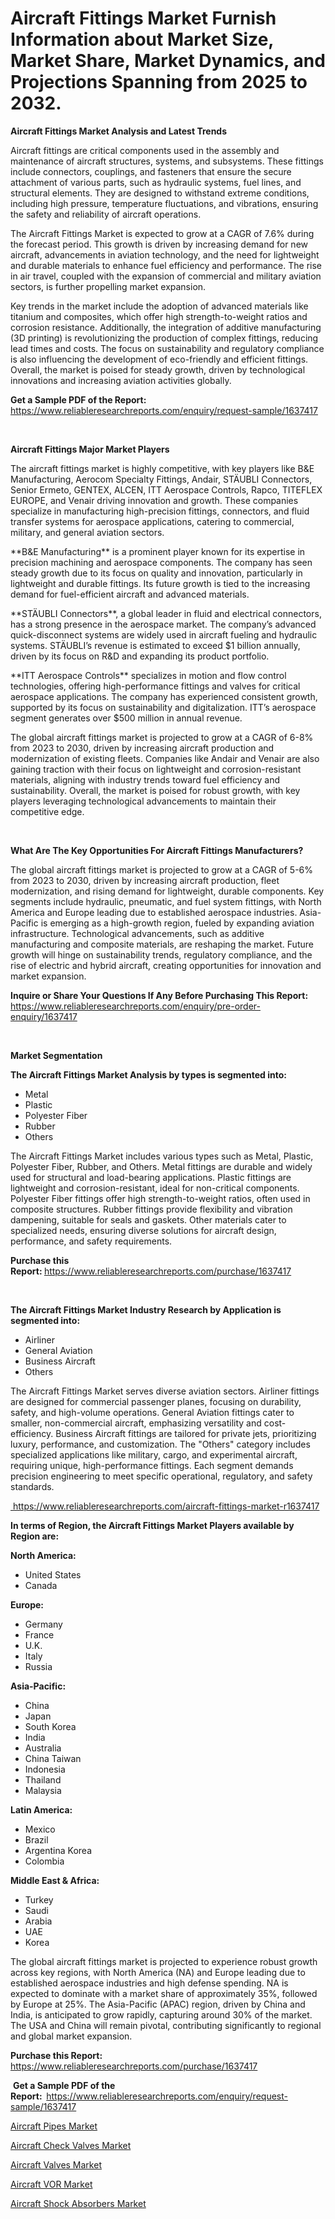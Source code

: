 <p><h1>Aircraft Fittings Market Furnish Information about Market Size, Market Share, Market Dynamics, and Projections Spanning from 2025 to 2032.</h1></p><p><strong>Aircraft Fittings Market Analysis and Latest Trends</strong></p>
<p><p>Aircraft fittings are critical components used in the assembly and maintenance of aircraft structures, systems, and subsystems. These fittings include connectors, couplings, and fasteners that ensure the secure attachment of various parts, such as hydraulic systems, fuel lines, and structural elements. They are designed to withstand extreme conditions, including high pressure, temperature fluctuations, and vibrations, ensuring the safety and reliability of aircraft operations.</p><p>The Aircraft Fittings Market is expected to grow at a CAGR of 7.6% during the forecast period. This growth is driven by increasing demand for new aircraft, advancements in aviation technology, and the need for lightweight and durable materials to enhance fuel efficiency and performance. The rise in air travel, coupled with the expansion of commercial and military aviation sectors, is further propelling market expansion.</p><p>Key trends in the market include the adoption of advanced materials like titanium and composites, which offer high strength-to-weight ratios and corrosion resistance. Additionally, the integration of additive manufacturing (3D printing) is revolutionizing the production of complex fittings, reducing lead times and costs. The focus on sustainability and regulatory compliance is also influencing the development of eco-friendly and efficient fittings. Overall, the market is poised for steady growth, driven by technological innovations and increasing aviation activities globally.</p></p>
<p><strong>Get a Sample PDF of the Report:&nbsp;</strong> <a href="https://www.reliableresearchreports.com/enquiry/request-sample/1637417?utm_campaign=116&utm_medium=2&utm_source=Github&utm_content=ia&utm_term=21012025&utm_id=aircraft-fittings">https://www.reliableresearchreports.com/enquiry/request-sample/1637417</a></p>
<p>&nbsp;</p>
<p><strong>Aircraft Fittings Major Market Players</strong></p>
<p><p>The aircraft fittings market is highly competitive, with key players like B&E Manufacturing, Aerocom Specialty Fittings, Andair, STÄUBLI Connectors, Senior Ermeto, GENTEX, ALCEN, ITT Aerospace Controls, Rapco, TITEFLEX EUROPE, and Venair driving innovation and growth. These companies specialize in manufacturing high-precision fittings, connectors, and fluid transfer systems for aerospace applications, catering to commercial, military, and general aviation sectors.</p><p>**B&E Manufacturing** is a prominent player known for its expertise in precision machining and aerospace components. The company has seen steady growth due to its focus on quality and innovation, particularly in lightweight and durable fittings. Its future growth is tied to the increasing demand for fuel-efficient aircraft and advanced materials.</p><p>**STÄUBLI Connectors**, a global leader in fluid and electrical connectors, has a strong presence in the aerospace market. The company’s advanced quick-disconnect systems are widely used in aircraft fueling and hydraulic systems. STÄUBLI’s revenue is estimated to exceed $1 billion annually, driven by its focus on R&D and expanding its product portfolio.</p><p>**ITT Aerospace Controls** specializes in motion and flow control technologies, offering high-performance fittings and valves for critical aerospace applications. The company has experienced consistent growth, supported by its focus on sustainability and digitalization. ITT’s aerospace segment generates over $500 million in annual revenue.</p><p>The global aircraft fittings market is projected to grow at a CAGR of 6-8% from 2023 to 2030, driven by increasing aircraft production and modernization of existing fleets. Companies like Andair and Venair are also gaining traction with their focus on lightweight and corrosion-resistant materials, aligning with industry trends toward fuel efficiency and sustainability. Overall, the market is poised for robust growth, with key players leveraging technological advancements to maintain their competitive edge.</p></p>
<p>&nbsp;</p>
<p><strong>What Are The Key Opportunities For Aircraft Fittings Manufacturers?</strong></p>
<p><p>The global aircraft fittings market is projected to grow at a CAGR of 5-6% from 2023 to 2030, driven by increasing aircraft production, fleet modernization, and rising demand for lightweight, durable components. Key segments include hydraulic, pneumatic, and fuel system fittings, with North America and Europe leading due to established aerospace industries. Asia-Pacific is emerging as a high-growth region, fueled by expanding aviation infrastructure. Technological advancements, such as additive manufacturing and composite materials, are reshaping the market. Future growth will hinge on sustainability trends, regulatory compliance, and the rise of electric and hybrid aircraft, creating opportunities for innovation and market expansion.</p></p>
<p><strong>Inquire or Share Your Questions If Any Before Purchasing This Report:</strong> <a href="https://www.reliableresearchreports.com/enquiry/pre-order-enquiry/1637417?utm_campaign=116&utm_medium=2&utm_source=Github&utm_content=ia&utm_term=21012025&utm_id=aircraft-fittings">https://www.reliableresearchreports.com/enquiry/pre-order-enquiry/1637417</a></p>
<p>&nbsp;</p>
<p><strong>Market Segmentation</strong></p>
<p><strong>The Aircraft Fittings Market Analysis by types is segmented into:</strong></p>
<p><ul><li>Metal</li><li>Plastic</li><li>Polyester Fiber</li><li>Rubber</li><li>Others</li></ul></p>
<p><p>The Aircraft Fittings Market includes various types such as Metal, Plastic, Polyester Fiber, Rubber, and Others. Metal fittings are durable and widely used for structural and load-bearing applications. Plastic fittings are lightweight and corrosion-resistant, ideal for non-critical components. Polyester Fiber fittings offer high strength-to-weight ratios, often used in composite structures. Rubber fittings provide flexibility and vibration dampening, suitable for seals and gaskets. Other materials cater to specialized needs, ensuring diverse solutions for aircraft design, performance, and safety requirements.</p></p>
<p><strong>Purchase this Report:&nbsp;</strong><a href="https://www.reliableresearchreports.com/purchase/1637417?utm_campaign=116&utm_medium=2&utm_source=Github&utm_content=ia&utm_term=21012025&utm_id=aircraft-fittings">https://www.reliableresearchreports.com/purchase/1637417</a></p>
<p>&nbsp;</p>
<p><strong>The Aircraft Fittings Market Industry Research by Application is segmented into:</strong></p>
<p><ul><li>Airliner</li><li>General Aviation</li><li>Business Aircraft</li><li>Others</li></ul></p>
<p><p>The Aircraft Fittings Market serves diverse aviation sectors. Airliner fittings are designed for commercial passenger planes, focusing on durability, safety, and high-volume operations. General Aviation fittings cater to smaller, non-commercial aircraft, emphasizing versatility and cost-efficiency. Business Aircraft fittings are tailored for private jets, prioritizing luxury, performance, and customization. The "Others" category includes specialized applications like military, cargo, and experimental aircraft, requiring unique, high-performance fittings. Each segment demands precision engineering to meet specific operational, regulatory, and safety standards.</p></p>
<p><a href="https://www.reliableresearchreports.com/aircraft-fittings-market-r1637417?utm_campaign=116&utm_medium=2&utm_source=Github&utm_content=ia&utm_term=21012025&utm_id=aircraft-fittings">&nbsp;https://www.reliableresearchreports.com/aircraft-fittings-market-r1637417</a></p>
<p><strong>In terms of Region, the Aircraft Fittings Market Players available by Region are:</strong></p>
<p>
    <p> <strong> North America: </strong>
        <ul>
            <li>United States</li>
            <li>Canada</li>
        </ul>
        </p> 
    <p> <strong> Europe: </strong>
        <ul>
            <li>Germany</li>
            <li>France</li>
            <li>U.K.</li>
            <li>Italy</li>
            <li>Russia</li>
        </ul>
        </p> 
    <p> <strong> Asia-Pacific: </strong>
        <ul>
            <li>China</li>
            <li>Japan</li>
            <li>South Korea</li>
            <li>India</li>
            <li>Australia</li>
            <li>China Taiwan</li>
            <li>Indonesia</li>
            <li>Thailand</li>
            <li>Malaysia</li>
        </ul>
        </p> 
    <p> <strong> Latin America: </strong>
        <ul>
            <li>Mexico</li>
            <li>Brazil</li>
            <li>Argentina Korea</li>
            <li>Colombia</li>
        </ul>
        </p> 
    <p> <strong> Middle East & Africa: </strong>
        <ul>
            <li>Turkey</li>
            <li>Saudi</li>
            <li>Arabia</li>
            <li>UAE</li>
            <li>Korea</li>
        </ul>
    </p>
    </p>
<p><p>The global aircraft fittings market is projected to experience robust growth across key regions, with North America (NA) and Europe leading due to established aerospace industries and high defense spending. NA is expected to dominate with a market share of approximately 35%, followed by Europe at 25%. The Asia-Pacific (APAC) region, driven by China and India, is anticipated to grow rapidly, capturing around 30% of the market. The USA and China will remain pivotal, contributing significantly to regional and global market expansion.</p></p>
<p><strong>Purchase this Report: </strong><a href="https://www.reliableresearchreports.com/purchase/1637417?utm_campaign=116&utm_medium=2&utm_source=Github&utm_content=ia&utm_term=21012025&utm_id=aircraft-fittings">https://www.reliableresearchreports.com/purchase/1637417</a></p>
<p>&nbsp;<strong>Get a Sample PDF of the Report:&nbsp;&nbsp;</strong><a href="https://www.reliableresearchreports.com/enquiry/request-sample/1637417?utm_campaign=116&utm_medium=2&utm_source=Github&utm_content=ia&utm_term=21012025&utm_id=aircraft-fittings">https://www.reliableresearchreports.com/enquiry/request-sample/1637417</a></p>
<p><strong></strong></p>
<p><p><a href="https://github.com/bensemilia864/Market-Research-Report-List-1/blob/main/aircraft-pipes-market.md?utm_campaign=116&utm_medium=2&utm_source=Github&utm_content=ia&utm_term=21012025&utm_id=aircraft-fittings">Aircraft Pipes Market</a></p><p><a href="https://github.com/justalichtenberger/Market-Research-Report-List-1/blob/main/aircraft-check-valves-market.md?utm_campaign=116&utm_medium=2&utm_source=Github&utm_content=ia&utm_term=21012025&utm_id=aircraft-fittings">Aircraft Check Valves Market</a></p><p><a href="https://github.com/arnoldannice0/Market-Research-Report-List-1/blob/main/aircraft-valves-market.md?utm_campaign=116&utm_medium=2&utm_source=Github&utm_content=ia&utm_term=21012025&utm_id=aircraft-fittings">Aircraft Valves Market</a></p><p><a href="https://github.com/JakirUddin651/Market-Research-Report-List-1/blob/main/aircraft-vor-market.md?utm_campaign=116&utm_medium=2&utm_source=Github&utm_content=ia&utm_term=21012025&utm_id=aircraft-fittings">Aircraft VOR Market</a></p><p><a href="https://github.com/gerdabatiskzv9/Market-Research-Report-List-1/blob/main/aircraft-shock-absorbers-market.md?utm_campaign=116&utm_medium=2&utm_source=Github&utm_content=ia&utm_term=21012025&utm_id=aircraft-fittings">Aircraft Shock Absorbers Market</a></p></p>